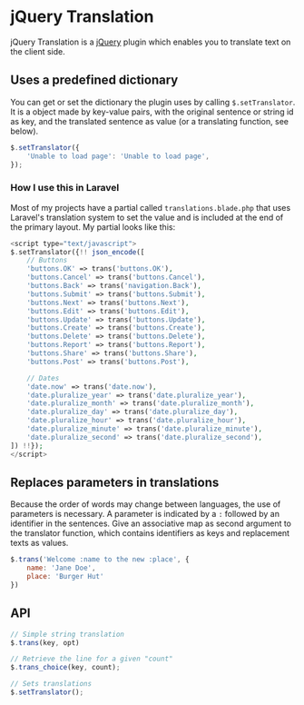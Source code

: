 # jQuery Translation

jQuery Translation is a [jQuery](http://jquery.com/) plugin which enables you to translate text on the client side.

## Uses a predefined dictionary

You can get or set the dictionary the plugin uses by calling `$.setTranslator`. It is a object made by key-value pairs, with the original sentence or string id as key, and the translated sentence as value (or a translating function, see below).

```javascript
$.setTranslator({
    'Unable to load page': 'Unable to load page',
});
```

### How I use this in Laravel

Most of my projects have a partial called `translations.blade.php` that uses Laravel's translation system to set the value and is included at the end of the primary layout. My partial looks like this:

```php
<script type="text/javascript">
$.setTranslator({!! json_encode([
    // Buttons
    'buttons.OK' => trans('buttons.OK'),
    'buttons.Cancel' => trans('buttons.Cancel'),
    'buttons.Back' => trans('navigation.Back'),
    'buttons.Submit' => trans('buttons.Submit'),
    'buttons.Next' => trans('buttons.Next'),
    'buttons.Edit' => trans('buttons.Edit'),
    'buttons.Update' => trans('buttons.Update'),
    'buttons.Create' => trans('buttons.Create'),
    'buttons.Delete' => trans('buttons.Delete'),
    'buttons.Report' => trans('buttons.Report'),
    'buttons.Share' => trans('buttons.Share'),
    'buttons.Post' => trans('buttons.Post'),

    // Dates
    'date.now' => trans('date.now'),
    'date.pluralize_year' => trans('date.pluralize_year'),
    'date.pluralize_month' => trans('date.pluralize_month'),
    'date.pluralize_day' => trans('date.pluralize_day'),
    'date.pluralize_hour' => trans('date.pluralize_hour'),
    'date.pluralize_minute' => trans('date.pluralize_minute'),
    'date.pluralize_second' => trans('date.pluralize_second'),
]) !!});
</script>
```

## Replaces parameters in translations

Because the order of words may change between languages, the use of parameters is necessary. A parameter is indicated by a `:` followed by an identifier in the sentences. Give an associative map as second argument to the translator function, which contains identifiers as keys and replacement texts as values.

```javascript
$.trans('Welcome :name to the new :place', {
    name: 'Jane Doe',
    place: 'Burger Hut'
})
```

## API

```javascript
// Simple string translation
$.trans(key, opt)

// Retrieve the line for a given "count"
$.trans_choice(key, count);

// Sets translations
$.setTranslator();
```